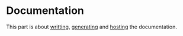 # Documentation

This part is about [writting](write.md), [generating](generate.md) and [hosting](host.md) the documentation.
